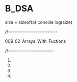 # B_DSA

size = sizeof(a)
console.log(size)


//-------------------------

009_02_Arrays_With_Fuctions

//-----------------------


1.
9.
10.
11.
